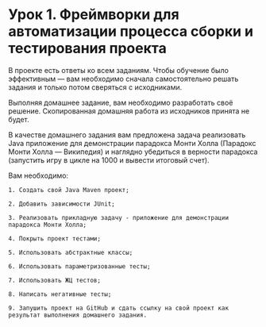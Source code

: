 # Урок 1. Фреймворки для автоматизации процесса сборки и тестирования проекта

В проекте есть ответы ко всем заданиям. Чтобы обучение было эффективным — вам необходимо сначала самостоятельно решать задания и только потом сверяться с исходниками.

Выполняя домашнее задание, вам необходимо разработать своё решение. Скопированная домашняя работа из исходников принята не будет.

В качестве домашнего задания вам предложена задача реализовать Java приложение для демонстрации парадокса Монти Холла (Парадокс Монти Холла — Википедия) и наглядно убедиться в верности парадокса (запустить игру в цикле на 1000 и вывести итоговый счет).

Вам необходимо:

    1. Создать свой Java Maven проект;
    
    2. Добавить зависимости JUnit;
    
    3. Реализовать прикладную задачу - приложение для демонстрации парадокса Монти Холла;
    
    4. Покрыть проект тестами;
    
    5. Использовать абстрактные классы;
    
    6. Использовать параметризованные тесты;
    
    7. Использовать ЖЦ тестов;
    
    8. Написать негативные тесты;
    
    9. Запушить проект на GitHub и сдать ссылку на свой проект как результат выполнения домашнего задания.
